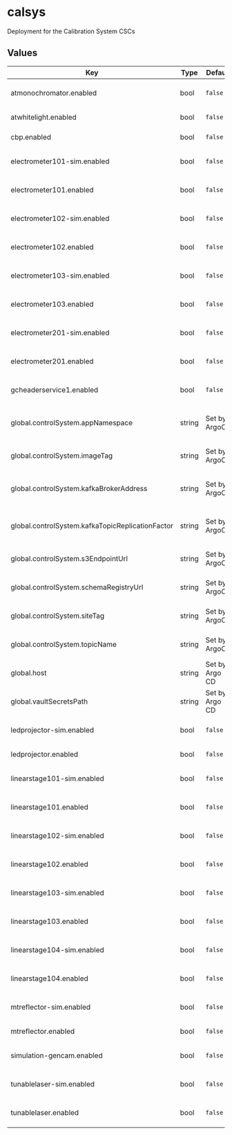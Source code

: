 # calsys

Deployment for the Calibration System CSCs

## Values

| Key | Type | Default | Description |
|-----|------|---------|-------------|
| atmonochromator.enabled | bool | `false` | Enabled the ATMonochromator CSC |
| atwhitelight.enabled | bool | `false` | Enabled the ATWhitelight CSC |
| cbp.enabled | bool | `false` | Enable the CBP:0 CSC |
| electrometer101-sim.enabled | bool | `false` | Enable the Electrometer:11 simulator CSC |
| electrometer101.enabled | bool | `false` | Enable the Electrometer:101 CSC |
| electrometer102-sim.enabled | bool | `false` | Enable the Electrometer:102 simulator CSC |
| electrometer102.enabled | bool | `false` | Enable the Electrometer:102 CSC |
| electrometer103-sim.enabled | bool | `false` | Enable the Electrometer:103 simulator CSC |
| electrometer103.enabled | bool | `false` | Enable the Electrometer:103 CSC |
| electrometer201-sim.enabled | bool | `false` | Enable the Electrometer:201 simulator CSC |
| electrometer201.enabled | bool | `false` | Enable the Electrometer:201 CSC |
| gcheaderservice1.enabled | bool | `false` | Enable the GCHeaderService:1 CSC |
| global.controlSystem.appNamespace | string | Set by ArgoCD | Application namespace for the control system deployment |
| global.controlSystem.imageTag | string | Set by ArgoCD | Image tag for the control system deployment |
| global.controlSystem.kafkaBrokerAddress | string | Set by ArgoCD | Kafka broker address for the control system deployment |
| global.controlSystem.kafkaTopicReplicationFactor | string | Set by ArgoCD | Kafka topic replication factor for control system topics |
| global.controlSystem.s3EndpointUrl | string | Set by ArgoCD | S3 endpoint (LFA) for the control system deployment |
| global.controlSystem.schemaRegistryUrl | string | Set by ArgoCD | Schema registry URL for the control system deployment |
| global.controlSystem.siteTag | string | Set by ArgoCD | Site tag for the control system deployment |
| global.controlSystem.topicName | string | Set by ArgoCD | Topic name tag for the control system deployment |
| global.host | string | Set by Argo CD | Host name for ingress |
| global.vaultSecretsPath | string | Set by Argo CD | Base path for Vault secrets |
| ledprojector-sim.enabled | bool | `false` | Enabled the LedProjector:0 simulator CSC |
| ledprojector.enabled | bool | `false` | Enabled the LedProjector:0 CSC |
| linearstage101-sim.enabled | bool | `false` | Enable the LinearStage:101 simulator CSC |
| linearstage101.enabled | bool | `false` | Enable the LinearStage:101 CSC |
| linearstage102-sim.enabled | bool | `false` | Enable the LinearStage:102 simulator CSC |
| linearstage102.enabled | bool | `false` | Enable the LinearStage:102 CSC |
| linearstage103-sim.enabled | bool | `false` | Enable the LinearStage:103 simulator CSC |
| linearstage103.enabled | bool | `false` | Enable the LinearStage:103 CSC |
| linearstage104-sim.enabled | bool | `false` | Enable the LinearStage:104 simulator CSC |
| linearstage104.enabled | bool | `false` | Enable the LinearStage:104 CSC |
| mtreflector-sim.enabled | bool | `false` | Enabled the MTReflector simulator CSC |
| mtreflector.enabled | bool | `false` | Enabled the MTReflector CSC |
| simulation-gencam.enabled | bool | `false` | Enabled the GenericCamera:1 CSC |
| tunablelaser-sim.enabled | bool | `false` | Enabled the TunableLaser:0 simulator CSC |
| tunablelaser.enabled | bool | `false` | Enabled the TunableLaser:0 CSC |
